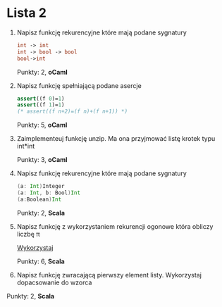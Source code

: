 Lista 2
==========


1. Napisz funkcję rekurencyjne które mają podane sygnatury
   
   ```ocaml
   int -> int
   int -> bool -> bool
   bool->int
   ```

   Punkty: 2, **oCaml**

2. Napisz funkcję spełniającą podane asercje


   ```ocaml
   assert((f 0)=1)
   assert((f 1)=1)
   (* assert((f n+2)=(f n)+(f n+1)) *)
   ```

   Punkty: 5, **oCaml**

3. Zaimplementeuj funkcję unzip. Ma ona przyjmować listę krotek typu int*int

   Punkty: 3, **oCaml**

4. Napisz funkcję rekurencyjne  które mają podane sygnatury

   ```scala
   (a: Int)Integer
   (a: Int, b: Bool)Int
   (a:Boolean)Int
   ```

   Punkty: 2, **Scala**


5. Napisz funkcję z wykorzystaniem rekurencji ogonowe która obliczy liczbę π

   [Wykorzystaj](https://pl.wikipedia.org/wiki/Pi#Wzory_do_obliczania_liczby_.CF.80)

   Punkty: 6, **Scala**


6.  Napisz funkcję zwracającą pierwszy element listy. Wykorzystaj dopacsowanie do wzorca

   Punkty: 2, **Scala**

